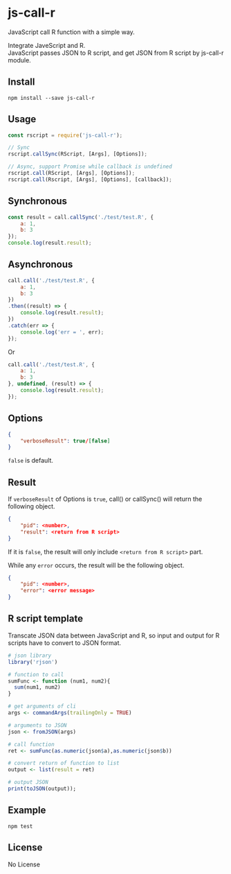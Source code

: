 # js-call-r
JavaScript call R function with a simple way.

Integrate JaveScript and R.\
JavaScript passes JSON to R script, and get JSON from R script by js-call-r module.

## Install
```
npm install --save js-call-r
```

## Usage
```js
const rscript = require('js-call-r');

// Sync
rscript.callSync(RScript, [Args], [Options]);

// Async, support Promise while callback is undefined
rscript.call(RScript, [Args], [Options]);
rscript.call(Rscript, [Args], [Options], [callback]);
```

## Synchronous
```js
const result = call.callSync('./test/test.R', {
    a: 1,
    b: 3
});
console.log(result.result);
```

## Asynchronous
```js
call.call('./test/test.R', {
    a: 1,
    b: 3
})
.then((result) => {
    console.log(result.result);
})
.catch(err => {
    console.log('err = ', err);
});

```
Or
```js
call.call('./test/test.R', {
    a: 1,
    b: 3
}, undefined, (result) => {
    console.log(result.result);
});
```

## Options
```json
{
    "verboseResult": true/[false]
}
```
`false` is default.

## Result

If `verboseResult` of Options is `true`, call() or callSync() will return the following object.
```json
{
    "pid": <number>,
    "result": <return from R script>
}
```
If it is `false`, the result will only include `<return from R script>` part.

While any `error` occurs, the result will be the following object.
```json
{
    "pid": <number>,
    "error": <error message>
}
```

## R script template
Transcate JSON data between JavaScript and R, so input and output for R scripts have to convert to JSON format. 
```r
# json library
library('rjson')

# function to call
sumFunc <- function (num1, num2){
  sum(num1, num2)
}

# get arguments of cli
args <- commandArgs(trailingOnly = TRUE)

# arguments to JSON
json <- fromJSON(args)

# call function
ret <- sumFunc(as.numeric(json$a),as.numeric(json$b))

# convert return of function to list
output <- list(result = ret)

# output JSON
print(toJSON(output));
```

## Example
```
npm test
```

## License

No License



